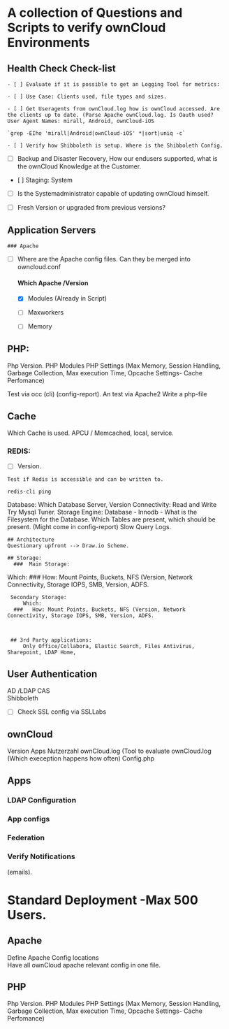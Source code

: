 # A collection of Questions and Scripts to verify ownCloud Environments

## Health Check Check-list
    
    - [ ] Evaluate if it is possible to get an Logging Tool for metrics: 
    
    - [ ] Use Case: Clients used, file types and sizes. 
    
    - [ ] Get Useragents from ownCloud.log how is ownCloud accessed. Are the clients up to date. (Parse Apache ownCloud.log. Is Oauth used?
    User Agent Names: mirall, Android, ownCloud-iOS
    
    `grep -EIho 'mirall|Android|ownCloud-iOS' *|sort|uniq -c`
    
    - [ ] Verify how Shibboleth is setup. Where is the Shibboleth Config. 
    
    
   - [ ] Backup and Disaster Recovery, How our endusers supported, what is the ownCloud Knowledge at the Customer. 
   
   - [ ] Staging: System 
   
   - [ ] Is the Systemadministrator capable of updating ownCloud himself. 
   
   - [ ] Fresh Version or upgraded from previous versions? 
        
## Application Servers    
    
    ### Apache
 - [ ] Where are the Apache config files. Can they be merged into owncloud.conf
    
    #### Which Apache /Version 
    
    
    -  [x] Modules (Already in Script)
    -  [ ] Maxworkers
    -  [ ] Memory


## PHP: 
Php Version.
PHP Modules
PHP Settings (Max Memory, Session Handling, Garbage Collection, Max execution Time, Opcache Settings- Cache Perfomance) 

Test via occ (cli) (config-report).
An test via Apache2 
Write a php-file

## Cache
Which Cache is used. APCU / Memcached, local, service. 

### REDIS:
  - [ ]  Version.
    
    Test if Redis is accessible and can be written to. 
    
    redis-cli ping

Database:
    Which Database Server, Version
    Connectivity:
        Read and Write
    Try Mysql Tuner. 
    Storage Engine: Database - Innodb - 
    What is the Filesystem for the Database.
    Which Tables are present, which should be present. (Might come in config-report)
    Slow Query Logs.
    
    
        
    ## Architecture
    Questionary upfront --> Draw.io Scheme. 
    
    ## Storage:
      ###  Main Storage:  
 Which: 
      ###   How: Mount Points, Buckets, NFS (Version, Network Connectivity, Storage IOPS, SMB, Version, ADFS.
     
     
     Secondary Storage:
         Which: 
      ###   How: Mount Points, Buckets, NFS (Version, Network Connectivity, Storage IOPS, SMB, Version, ADFS.
      

         
     ## 3rd Party applications:
         Only Office/Collabora, Elastic Search, Files Antivirus, Sharepoint, LDAP Home,     
    
    
## User Authentication
AD /LDAP 
CAS    
Shibboleth

- [ ] Check SSL config via SSLLabs

## ownCloud 
Version
Apps
Nutzerzahl
ownCloud.log (Tool to evaluate ownCloud.log (Which exeception happens how often)
Config.php

## Apps

### LDAP Configuration


### App configs


### Federation

### Verify Notifications
(emails).

    
# Standard Deployment -Max 500 Users.

## Apache
Define Apache Config locations  
Have all ownCloud apache relevant config in one file. 
## PHP 

Php Version.
PHP Modules
PHP Settings (Max Memory, Session Handling, Garbage Collection, Max execution Time, Opcache Settings- Cache Perfomance) 

